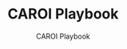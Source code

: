 ---
layout: resources-landing
title: "CAROI Playbook"
subtitle: "CAROI Playbook"
filters: federal-financial-assistance uniform-guidance:-2-cfr-200 training
doc-link: ../assets/files/Panel6_CAR_OI_Playbook.pdf
---